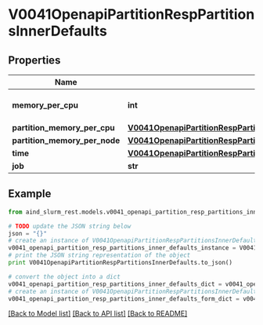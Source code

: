 # V0041OpenapiPartitionRespPartitionsInnerDefaults


## Properties

Name | Type | Description | Notes
------------ | ------------- | ------------- | -------------
**memory_per_cpu** | **int** | DefMemPerCPU or DefMemPerNode | [optional] 
**partition_memory_per_cpu** | [**V0041OpenapiPartitionRespPartitionsInnerDefaultsPartitionMemoryPerCpu**](V0041OpenapiPartitionRespPartitionsInnerDefaultsPartitionMemoryPerCpu.md) |  | [optional] 
**partition_memory_per_node** | [**V0041OpenapiPartitionRespPartitionsInnerDefaultsPartitionMemoryPerNode**](V0041OpenapiPartitionRespPartitionsInnerDefaultsPartitionMemoryPerNode.md) |  | [optional] 
**time** | [**V0041OpenapiPartitionRespPartitionsInnerDefaultsTime**](V0041OpenapiPartitionRespPartitionsInnerDefaultsTime.md) |  | [optional] 
**job** | **str** | JobDefaults | [optional] 

## Example

```python
from aind_slurm_rest.models.v0041_openapi_partition_resp_partitions_inner_defaults import V0041OpenapiPartitionRespPartitionsInnerDefaults

# TODO update the JSON string below
json = "{}"
# create an instance of V0041OpenapiPartitionRespPartitionsInnerDefaults from a JSON string
v0041_openapi_partition_resp_partitions_inner_defaults_instance = V0041OpenapiPartitionRespPartitionsInnerDefaults.from_json(json)
# print the JSON string representation of the object
print V0041OpenapiPartitionRespPartitionsInnerDefaults.to_json()

# convert the object into a dict
v0041_openapi_partition_resp_partitions_inner_defaults_dict = v0041_openapi_partition_resp_partitions_inner_defaults_instance.to_dict()
# create an instance of V0041OpenapiPartitionRespPartitionsInnerDefaults from a dict
v0041_openapi_partition_resp_partitions_inner_defaults_form_dict = v0041_openapi_partition_resp_partitions_inner_defaults.from_dict(v0041_openapi_partition_resp_partitions_inner_defaults_dict)
```
[[Back to Model list]](../README.md#documentation-for-models) [[Back to API list]](../README.md#documentation-for-api-endpoints) [[Back to README]](../README.md)


